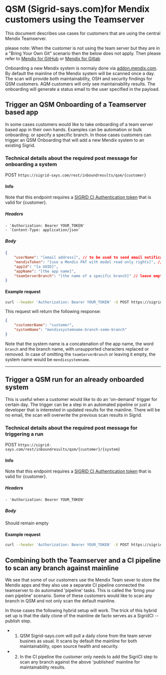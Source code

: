 # QSM (Sigrid-says.com)for Mendix customers using the Teamserver

This document describes use cases for customers that are using the central Mendix Teamserver.

please note: When the customer is not using the team server but they are in a "Bring Your Own Git" scenario then the below does not apply. Then please refer to [Mendix for GitHub](mendix-github-actions.md) or [Mendix for Gitlab](mendix-gitlab.md) 

Onboarding a new Mendix system is normaly done via [addon.mendix.com](https://addon.mendix.com). By default the mainline of the Mendix system will be scanned once a day. The scan will provide both maintainability, OSH and security findings for QSM customers. AQM customers will only see maintainability results. The onboarding will generate a status email to the user specified in the payload.

## Trigger an QSM Onboarding of a Teamserver based app
In some cases customers would like to take onboarding of a team server based app in their own hands. Examples can be automation or bulk onboarding. or specify a specific branch. In those cases customers can trigger an QSM Onboarding that will add a new Mendix system to an existing Sigrid. 


### Technical details about the required post message for onboarding a system

POST `https://sigrid-says.com/rest/inboundresults/qsm/{customer}`

#### Info
Note that this endpoint requires a [SIGRID CI Authentication token](../organization-integration/authentication-tokens.md) that is valid for {customer}. 

##### Headers
    - 'Authorization: Bearer YOUR_TOKEN'
    - `Content-Type: application/json`
##### Body


```json
{
    "userName": "[email address]", // to be used to send email notifications, not relevant for authentication in case of PAT
    "mendixToken": "[use a Mendix PAT with model read only rights]", // For legacy projects on Teamserver-SVN an API key is also supported
    "appId": "[a UUID]",
    "appName": "[the app name]",
    "teamServerBranch": "[the name of a specific branch]" // leave empty or omit alltogether to use mainline
}
```    

#### Example request
```bash
curl --header 'Authorization: Bearer YOUR_TOKEN' -X POST https://sigrid-says.com/rest/inboundresults/qsm/CUSTOMER -H 'Content-Type: application/json' -d '{ "appId" : "01234567-89ab-cdef-0123-456789abcdef", "appName" : "mendixsystemname", "userName" : "user@sig.eu", "mendixToken" : "123456-abcdef", "teamServerBranch" : "some_branch" }'
```

This request will return the following response:
```json
{
    "customerName": "customer",
    "systemName": "mendixsystemname-branch-some-branch"
}
```

Note that the system name is a concatenation of the app name, the word `branch` and the branch name, with unsupported characters replaced or removed. In case of omitting the `teamServerBranch` or leaving it empty, the system name would be `mendixsystemname`.

---

## Trigger a QSM run for an already onboarded system
This is useful when a customer would like to do an 'on-demand' trigger for certain day. The trigger can be a step in an automated pipeline or just a developer that is interested in updated results for the mainline. There will be no email, the scan will overwrite the previous scan results in Sigrid.

### Technical details about the required post message for triggering a run

POST `https://sigrid-says.com/rest/inboundresults/qsm/{customer}/{system}`

#### Info
Note that this endpoint requires a [SIGRID CI Authentication token](../organization-integration/authentication-tokens.md) that is valid for {customer}.
##### Headers
    - 'Authorization: Bearer YOUR_TOKEN'
##### Body
Should remain empty
    

#### Example request
```bash
curl --header 'Authorization: Bearer YOUR_TOKEN' -X POST https://sigrid-says.com/rest/inboundresults/qsm/CUSTOMER/SYSTEM
```

## Combining both the Teamserver and a CI pipeline to scan any branch against mainline

We see that some of our customers use the Mendix Team sever to store the Mendix apps and they also use a separate CI pipeline connected the teamserver to do automated 'pipeline' tasks. This is called the 'bring your own pipeline' scenario. Some of these customers would like to scan any branch in QSM and not only scan the default mainline.

In those cases the following hybrid setup will work. The trick of this hybrid set up is that the daily clone of the mainline de facto serves as a SigridCI --publish step.

- 1. QSM Sigrid-says.com will pull a daily clone from the team server busines as usual. It scans by default the mainline for both maintainability, open source health and security. 

- 2. In the CI pipeline the customer only needs to add the SigriCI step to scan any branch against the above 'published' mainline for maintainability results.
